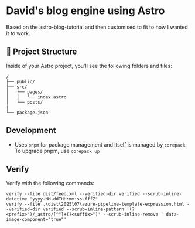 # David's blog engine using Astro

Based on the astro-blog-tutorial and then customised to fit to how I wanted it to work.

## 🚀 Project Structure

Inside of your Astro project, you'll see the following folders and files:

```text
/
├── public/
├── src/
│   └── pages/
│   │   └── index.astro
│   └── posts/
| 
└── package.json
```

## Development

- Uses `pnpm` for package management and itself is managed by `corepack`. To upgrade pnpm, use `corepack up`

## Verify

Verify with the following commands:

```pwsh
verify --file dist/feed.xml --verified-dir verified --scrub-inline-datetime "yyyy-MM-ddTHH:mm:ss.fffZ"
verify --file .\dist\2025\07\azure-pipeline-template-expression.html --verified-dir verified --scrub-inline-pattern '(?<prefix>")/_astro/[^"]+(?<suffix>")' --scrub-inline-remove ' data-image-component="true"'
```
